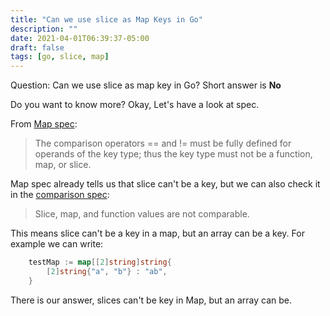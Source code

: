 ```yaml
---
title: "Can we use slice as Map Keys in Go"
description: ""
date: 2021-04-01T06:39:37-05:00
draft: false
tags: [go, slice, map]
---
```


Question: Can we use slice as map key in Go?
Short answer is **No**

Do you want to know more?
Okay, Let's have a look at spec.

From [Map spec](https://golang.org/ref/spec#Map_types):

> The comparison operators == and != must be fully defined for operands of the key type; thus the key type must not be a function, map, or slice.

Map spec already tells us that slice can't be a key, but we can also check it in the [comparison spec](https://golang.org/ref/spec#Comparison_operators):

> Slice, map, and function values are not comparable.

This means slice can't be a key in a map, but an array can be a key. For example we can write:

```go
    testMap := map[[2]string]string{
        [2]string{"a", "b"} : "ab",
    }
```

There is our answer, slices can't be key in Map, but an array can be.